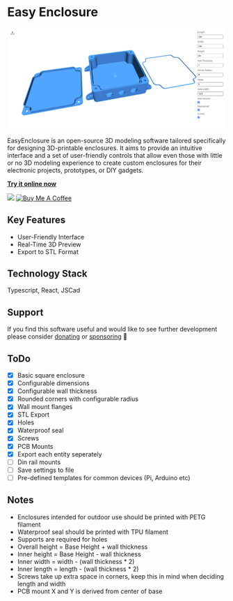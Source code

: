 # Easy Enclosure

![](public/screenshot.png)

EasyEnclosure is an open-source 3D modeling software tailored specifically for designing 3D-printable enclosures. It aims to provide an intuitive interface and a set of user-friendly controls that allow even those with little or no 3D modeling experience to create custom enclosures for their electronic projects, prototypes, or DIY gadgets.

**[Try it online now](https://bruceborrett.github.io/easy-enclosure/)**

<a href="https://github.com/sponsors/bruceborrett" target="_blank"><img src="https://img.shields.io/static/v1?label=Sponsor&message=%E2%9D%A4&logo=GitHub&color=%23fe8e86"></a>
<a href="https://www.buymeacoffee.com/bruceborrett" target="_blank"><img src="https://cdn.buymeacoffee.com/buttons/default-orange.png" alt="Buy Me A Coffee" height="20" width="94" style="border-radius:3px;"></a>

## Key Features

* User-Friendly Interface
* Real-Time 3D Preview
* Export to STL Format

## Technology Stack

Typescript, React, JSCad

## Support

If you find this software useful and would like to see further development please consider [donating](https://www.buymeacoffee.com/bruceborrett) or [sponsoring]() :pray:

## ToDo
- [x] Basic square enclosure
- [x] Configurable dimensions
- [x] Configurable wall thickness
- [x] Rounded corners with configurable radius
- [x] Wall mount flanges
- [x] STL Export
- [x] Holes
- [x] Waterproof seal
- [x] Screws
- [x] PCB Mounts
- [x] Export each entity seperately
- [ ] Din rail mounts
- [ ] Save settings to file
- [ ] Pre-defined templates for common devices (Pi, Arduino etc)

## Notes
* Enclosures intended for outdoor use should be printed with PETG filament
* Waterproof seal should be printed with TPU filament
* Supports are required for holes
* Overall height = Base Height + wall thickness
* Inner height = Base Height - wall thickness
* Inner width = width - (wall thickness * 2)
* Inner length = length - (wall thickness * 2)
* Screws take up extra space in corners, keep this in mind when deciding length and width
* PCB mount X and Y is derived from center of base